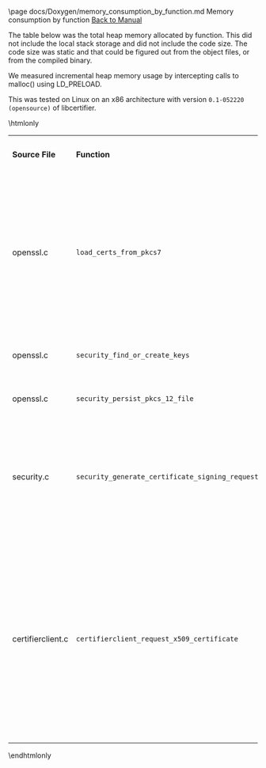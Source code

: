 \page docs/Doxygen/memory_consumption_by_function.md Memory consumption by function
[Back to Manual](docs/Doxygen/libcertifier.md) 

The table below was the total heap memory allocated by function. This
did not include the local stack storage and did not include the code
size. The code size was static and that could be figured out from the
object files, or from the compiled binary.

We measured incremental heap memory usage by intercepting calls to
malloc() using LD\_PRELOAD.

This was tested on Linux on an x86 architecture with version
`0.1-052220 (opensource)` of libcertifier.

\htmlonly

<table style="width:100%;">
<colgroup>
<col width="14%" />
<col width="14%" />
<col width="14%" />
<col width="14%" />
<col width="14%" />
<col width="14%" />
<col width="14%" />
</colgroup>
<tbody>
<tr class="odd">
<td><p><strong>Source File</strong></p></td>
<td><p><strong>Function</strong></p></td>
<td><p><strong>Function Description</strong></p></td>
<td><p><strong>Bytes</strong></p></td>
<td><p><strong>Kb</strong></p></td>
<td><p><strong>Arch</strong></p></td>
<td><p><strong>Notes</strong></p></td>
</tr>
<tr class="even">
<td><p>openssl.c</p></td>
<td><p><code>load_certs_from_pkcs7</code></p></td>
<td><p>This function takes in a PKCS7 PEM (from Certifier) and returns an X509_LIST structure (3 elements). The code parses the certificate.</p></td>
<td><p>45996</p></td>
<td><p>46</p></td>
<td><p>x86</p></td>
<td></td>
</tr>
<tr class="odd">
<td><p>openssl.c</p></td>
<td><p><code>security_find_or_create_keys</code></p></td>
<td><p>Generates an ECC keypair</p></td>
<td><p>8340</p></td>
<td><p>8</p></td>
<td><p>x86</p></td>
<td></td>
</tr>
<tr class="even">
<td><p>openssl.c</p></td>
<td><p><code>security_persist_pkcs_12_file</code></p></td>
<td><p>Persists PKCS12 file</p></td>
<td><p>28554</p></td>
<td><p>28.554</p></td>
<td><p>x86</p></td>
<td></td>
</tr>
<tr class="odd">
<td><p>security.c</p></td>
<td><p><code>security_generate_certificate_signing_request</code></p></td>
<td><p>Generates the certificate signing request (CSR). The output is a base64 encoded string.</p></td>
<td><p>4780</p></td>
<td><p>5</p></td>
<td><p>x86</p></td>
<td><p>OpenSSL</p></td>
</tr>
<tr class="even">
<td><p>certifierclient.c</p></td>
<td><p><code>certifierclient_request_x509_certificate</code></p></td>
<td><p>Makes an HTTPS call to Certifier for requesting an X509 certificate. Parameters are a b64 encoded CSR, node address, certifier id and other parameters. This returns the X509 PEM certificate.</p></td>
<td><p>3328618</p></td>
<td><p>3328.618</p></td>
<td><p>x86</p></td>
<td><p>OpenSSL</p></td>
</tr>
</tbody>
</table>

\endhtmlonly

